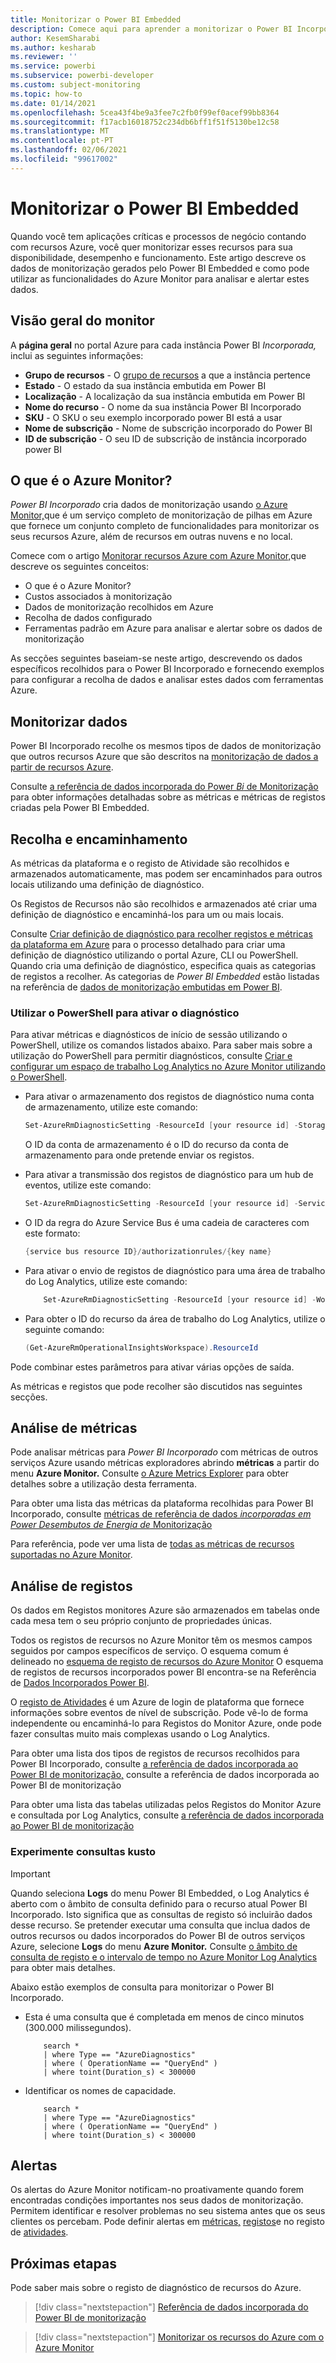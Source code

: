 ```yaml
---
title: Monitorizar o Power BI Embedded
description: Comece aqui para aprender a monitorizar o Power BI Incorporado.
author: KesemSharabi
ms.author: kesharab
ms.reviewer: ''
ms.service: powerbi
ms.subservice: powerbi-developer
ms.custom: subject-monitoring
ms.topic: how-to
ms.date: 01/14/2021
ms.openlocfilehash: 5cea43f4be9a3fee7c2fb0f99ef0acef99bb8364
ms.sourcegitcommit: f17acb16018752c234db6bff1f51f5130be12c58
ms.translationtype: MT
ms.contentlocale: pt-PT
ms.lasthandoff: 02/06/2021
ms.locfileid: "99617002"
---
```

# <a name="monitor-power-bi-embedded"></a>Monitorizar o Power BI Embedded

Quando você tem aplicações críticas e processos de negócio contando com recursos Azure, você quer monitorizar esses recursos para sua disponibilidade, desempenho e funcionamento. Este artigo descreve os dados de monitorização gerados pelo Power BI Embedded e como pode utilizar as funcionalidades do Azure Monitor para analisar e alertar estes dados.

## <a name="monitor-overview"></a>Visão geral do monitor

A **página geral** no portal Azure para cada instância Power BI *Incorporada,* inclui as seguintes informações:

* **Grupo de recursos** - O [grupo de recursos](/azure/azure-resource-manager/management/overview#resource-groups) a que a instância pertence
* **Estado** - O estado da sua instância embutida em Power BI
* **Localização** - A localização da sua instância embutida em Power BI
* **Nome do recurso** - O nome da sua instância Power BI Incorporado
* **SKU** - O SKU o seu exemplo incorporado power BI está a usar
* **Nome de subscrição** - Nome de subscrição incorporado do Power BI
* **ID de subscrição** - O seu ID de subscrição de instância incorporado power BI

## <a name="what-is-azure-monitor"></a>O que é o Azure Monitor?

*Power BI Incorporado* cria dados de monitorização usando [o Azure Monitor,](/azure/azure-monitor/overview)que é um serviço completo de monitorização de pilhas em Azure que fornece um conjunto completo de funcionalidades para monitorizar os seus recursos Azure, além de recursos em outras nuvens e no local.

Comece com o artigo [Monitorar recursos Azure com Azure Monitor,](/azure/azure-monitor/insights/monitor-azure-resource)que descreve os seguintes conceitos:

- O que é o Azure Monitor?
- Custos associados à monitorização
- Dados de monitorização recolhidos em Azure
- Recolha de dados configurado
- Ferramentas padrão em Azure para analisar e alertar sobre os dados de monitorização

As secções seguintes baseiam-se neste artigo, descrevendo os dados específicos recolhidos para o Power BI Incorporado e fornecendo exemplos para configurar a recolha de dados e analisar estes dados com ferramentas Azure.

## <a name="monitoring-data"></a>Monitorizar dados

Power BI Incorporado recolhe os mesmos tipos de dados de monitorização que outros recursos Azure que são descritos na [monitorização de dados a partir de recursos Azure](/azure/azure-monitor/insights/monitor-azure-resource#monitoring-data-from-Azure-resources).

Consulte [a referência de dados incorporada do Power *Bi* de Monitorização](monitor-power-bi-embedded-reference.md) para obter informações detalhadas sobre as métricas e métricas de registos criadas pela Power BI Embedded.

## <a name="collection-and-routing"></a>Recolha e encaminhamento

As métricas da plataforma e o registo de Atividade são recolhidos e armazenados automaticamente, mas podem ser encaminhados para outros locais utilizando uma definição de diagnóstico.  

Os Registos de Recursos não são recolhidos e armazenados até criar uma definição de diagnóstico e encaminhá-los para um ou mais locais.

Consulte [Criar definição de diagnóstico para recolher registos e métricas da plataforma em Azure](/azure/azure-monitor/platform/diagnostic-settings) para o processo detalhado para criar uma definição de diagnóstico utilizando o portal Azure, CLI ou PowerShell. Quando cria uma definição de diagnóstico, especifica quais as categorias de registos a recolher. As categorias de *Power BI Embedded* estão listadas na referência de [dados de monitorização embutidas em Power BI](monitor-power-bi-embedded-reference.md#resource-logs).

### <a name="using-powershell-to-enable-diagnostics"></a>Utilizar o PowerShell para ativar o diagnóstico

Para ativar métricas e diagnósticos de início de sessão utilizando o PowerShell, utilize os comandos listados abaixo. Para saber mais sobre a utilização do PowerShell para permitir diagnósticos, consulte [Criar e configurar um espaço de trabalho Log Analytics no Azure Monitor utilizando o PowerShell](/azure/azure-monitor/platform/powershell-workspace-configuration).

* Para ativar o armazenamento dos registos de diagnóstico numa conta de armazenamento, utilize este comando:

    ```powershell
    Set-AzureRmDiagnosticSetting -ResourceId [your resource id] -StorageAccountId [your storage account id] -Enabled $true
    ```
    O ID da conta de armazenamento é o ID do recurso da conta de armazenamento para onde pretende enviar os registos.

* Para ativar a transmissão dos registos de diagnóstico para um hub de eventos, utilize este comando:

    ```powershell
    Set-AzureRmDiagnosticSetting -ResourceId [your resource id] -ServiceBusRuleId [your service bus rule id] -Enabled $true
    ```
* O ID da regra do Azure Service Bus é uma cadeia de caracteres com este formato:

    ```powershell
    {service bus resource ID}/authorizationrules/{key name}
    ```

* Para ativar o envio de registos de diagnóstico para uma área de trabalho do Log Analytics, utilize este comando:

    ```powershell
        Set-AzureRmDiagnosticSetting -ResourceId [your resource id] -WorkspaceId [resource id of the log analytics workspace] -Enabled $true
    ```

* Para obter o ID do recurso da área de trabalho do Log Analytics, utilize o seguinte comando:

    ```powershell
    (Get-AzureRmOperationalInsightsWorkspace).ResourceId
    ```

Pode combinar estes parâmetros para ativar várias opções de saída.

As métricas e registos que pode recolher são discutidos nas seguintes secções.

## <a name="analyzing-metrics"></a>Análise de métricas

Pode analisar métricas para *Power BI Incorporado* com métricas de outros serviços Azure usando métricas exploradores abrindo **métricas** a partir do menu **Azure Monitor.** Consulte [o Azure Metrics Explorer](/azure/azure-monitor/platform/metrics-getting-started) para obter detalhes sobre a utilização desta ferramenta.

Para obter uma lista das métricas da plataforma recolhidas para Power BI Incorporado, consulte [métricas de referência de dados *incorporadas em Power Desembutos de Energia de* Monitorização](monitor-power-bi-embedded-reference.md#metrics)  

Para referência, pode ver uma lista de [todas as métricas de recursos suportadas no Azure Monitor](/azure/azure-monitor/platform/metrics-supported).

## <a name="analyzing-logs"></a>Análise de registos

Os dados em Registos monitores Azure são armazenados em tabelas onde cada mesa tem o seu próprio conjunto de propriedades únicas.  

Todos os registos de recursos no Azure Monitor têm os mesmos campos seguidos por campos específicos de serviço. O esquema comum é delineado no [esquema de registo de recursos do Azure Monitor](https://docs.microsoft.com/azure/azure-monitor/platform/diagnostic-logs-schema#top-level-resource-logs-schema) O esquema de registos de recursos incorporados power BI encontra-se na Referência de [Dados Incorporados Power BI](monitor-power-bi-embedded-reference.md#schemas).

O [registo de Atividades](/azure/azure-monitor/platform/activity-log) é um Azure de login de plataforma que fornece informações sobre eventos de nível de subscrição. Pode vê-lo de forma independente ou encaminhá-lo para Registos do Monitor Azure, onde pode fazer consultas muito mais complexas usando o Log Analytics.  

Para obter uma lista dos tipos de registos de recursos recolhidos para Power BI Incorporado, consulte [a referência de dados incorporada ao Power BI de monitorização,](monitor-power-bi-embedded-reference.md#resource-logs) consulte a referência de dados incorporada ao Power BI de monitorização  

Para obter uma lista das tabelas utilizadas pelos Registos do Monitor Azure e consultada por Log Analytics, consulte [a referência de dados incorporada ao Power BI de monitorização](monitor-power-bi-embedded-reference.md#azure-monitor-logs-tables)  

### <a name="sample-kusto-queries"></a>Experimente consultas kusto

> [!IMPORTANT]
> Quando seleciona **Logs** do menu Power BI Embedded, o Log Analytics é aberto com o âmbito de consulta definido para o recurso atual Power BI Incorporado. Isto significa que as consultas de registo só incluirão dados desse recurso. Se pretender executar uma consulta que inclua dados de outros recursos ou dados incorporados do Power BI de outros serviços Azure, selecione **Logs** do menu **Azure Monitor.** Consulte [o âmbito de consulta de registo e o intervalo de tempo no Azure Monitor Log Analytics](/azure/azure-monitor/log-query/scope/) para obter mais detalhes.

Abaixo estão exemplos de consulta para monitorizar o Power BI Incorporado.

* Esta é uma consulta que é completada em menos de cinco minutos (300.000 milissegundos).

    ```Kusto
        search *
        | where Type == "AzureDiagnostics"
        | where ( OperationName == "QueryEnd" )
        | where toint(Duration_s) < 300000   
    ```
* Identificar os nomes de capacidade.

    ```Kusto
        search *
        | where Type == "AzureDiagnostics"
        | where ( OperationName == "QueryEnd" )
        | where toint(Duration_s) < 300000   
    ```

## <a name="alerts"></a>Alertas

Os alertas do Azure Monitor notificam-no proativamente quando forem encontradas condições importantes nos seus dados de monitorização. Permitem identificar e resolver problemas no seu sistema antes que os seus clientes os percebam. Pode definir alertas em [métricas,](/azure/azure-monitor/platform/alerts-metric-overview) [registos](/azure/azure-monitor/platform/alerts-unified-log)e no registo de [atividades](/azure/azure-monitor/platform/activity-log-alerts).

## <a name="next-steps"></a>Próximas etapas

Pode saber mais sobre o registo de diagnóstico de recursos do Azure.

>[!div class="nextstepaction"]
>[Referência de dados incorporada do Power BI de monitorização](monitor-power-bi-embedded-reference.md)

>[!div class="nextstepaction"]
>[Monitorizar os recursos do Azure com o Azure Monitor](/azure/azure-monitor/insights/monitor-azure-resource)
